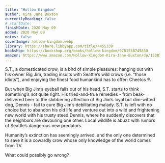 ```yaml
---
title: "Hollow Kingdom"
author: Kira Jane Buxton
currentlyReading: false
# startDate:
finishDate: 2020 May 09
added: 2020 May 09
notes: false
coverImage: hollow-kingdom.webp
library: https://share.libbyapp.com/title/4455339
bookshop: https://bookshop.org/books/hollow-kingdom/9781538745830
amazon: https://www.amazon.com/Hollow-Kingdom-Kira-Jane-Buxton/dp/1538745828
---
```


S.T., a domesticated crow, is a bird of simple pleasures: hanging out with his owner Big Jim, trading insults with Seattle’s wild crows (i.e. “those idiots”), and enjoying the finest food humankind has to offer: Cheetos ®.

But when Big Jim’s eyeball falls out of his head, S.T. starts to think something’s not quite right. His tried-and-true remedies - from beak-delivered beer to the slobbering affection of Big Jim’s loyal but dim-witted dog, Dennis - fail to cure Big Jim’s debilitating malady. S.T. is left with no choice but to abandon his old life and venture out into a wild and frightening new world with his trusty steed Dennis, where he suddenly discovers that the neighbors are devouring one other. Local wildlife is abuzz with rumors of Seattle’s dangerous new predators.

Humanity’s extinction has seemingly arrived, and the only one determined to save it is a cowardly crow whose only knowledge of the world comes from TV.

What could possibly go wrong?  
